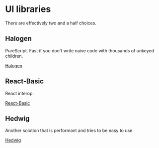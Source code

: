 # UI libraries

There are effectively two and a half choices.

## Halogen

PureScript. Fast if you don't write naive code with thousands of unkeyed children.

[Halogen](https://github.com/slamdata/purescript-halogen/)

## React-Basic

React interop.

[React-Basic](https://github.com/lumihq/purescript-react-basic)

## Hedwig

Another solution that is performant and tries to be easy to use.

[Hedwig](https://github.com/utkarshkukreti/purescript-hedwig)
